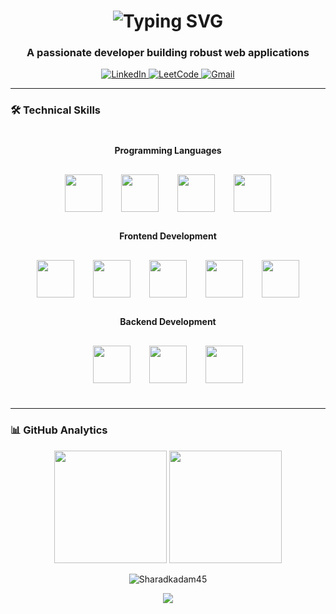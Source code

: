 <h1 align="center">
  <img src="https://readme-typing-svg.demolab.com?font=Fira+Code&weight=600&size=28&duration=4000&pause=1000&color=38BDF8&center=true&vCenter=true&width=500&height=60&lines=Hi+%F0%9F%91%8B%2C+I'm+Sharad+Kadam;Full+Stack+Developer;MERN+Enthusiast;DSA+Solver" alt="Typing SVG" />
</h1>

<h3 align="center">A passionate developer building robust web applications</h3>

<p align="center">
  <a href="https://linkedin.com/in/kadam-sharad-1400a7259" target="blank">
    <img src="https://img.shields.io/badge/LinkedIn-0A66C2?style=for-the-badge&logo=linkedin&logoColor=white" alt="LinkedIn"/>
  </a>
  <a href="https://leetcode.com/u/sharad_kadam/" target="blank">
    <img src="https://img.shields.io/badge/LeetCode-FFA116?style=for-the-badge&logo=leetcode&logoColor=black" alt="LeetCode"/>
  </a>
  <a href="mailto:kdmshrd@gmail.com" target="blank">
    <img src="https://img.shields.io/badge/Gmail-EA4335?style=for-the-badge&logo=gmail&logoColor=white" alt="Gmail"/>
  </a>
</p>

---

### 🛠 Technical Skills

<div align="center" style="margin: 40px 0;">

#### Programming Languages
<div style="display: flex; justify-content: center; flex-wrap: wrap; gap: 30px; margin: 30px 0;">
  <img src="https://cdn.jsdelivr.net/gh/devicons/devicon/icons/cplusplus/cplusplus-original.svg" width="60" height="60"/>
  <img src="https://cdn.jsdelivr.net/gh/devicons/devicon/icons/javascript/javascript-original.svg" width="60" height="60"/>
  <img src="https://cdn.jsdelivr.net/gh/devicons/devicon/icons/python/python-original.svg" width="60" height="60"/>
  <img src="https://cdn.jsdelivr.net/gh/devicons/devicon/icons/mysql/mysql-original.svg" width="60" height="60"/>
</div>

#### Frontend Development
<div style="display: flex; justify-content: center; flex-wrap: wrap; gap: 30px; margin: 30px 0;">
  <img src="https://cdn.jsdelivr.net/gh/devicons/devicon/icons/html5/html5-original.svg" width="60" height="60"/>
  <img src="https://cdn.jsdelivr.net/gh/devicons/devicon/icons/css3/css3-original.svg" width="60" height="60"/>
  <img src="https://cdn.jsdelivr.net/gh/devicons/devicon/icons/bootstrap/bootstrap-original.svg" width="60" height="60"/>
  <img src="https://cdn.jsdelivr.net/gh/devicons/devicon/icons/tailwindcss/tailwindcss-plain.svg" width="60" height="60"/>
  <img src="https://cdn.jsdelivr.net/gh/devicons/devicon/icons/react/react-original.svg" width="60" height="60"/>
</div>

#### Backend Development
<div style="display: flex; justify-content: center; flex-wrap: wrap; gap: 30px; margin: 30px 0;">
  <img src="https://cdn.jsdelivr.net/gh/devicons/devicon/icons/nodejs/nodejs-original.svg" width="60" height="60"/>
  <img src="https://cdn.jsdelivr.net/gh/devicons/devicon/icons/express/express-original.svg" width="60" height="60"/>
  <img src="https://cdn.jsdelivr.net/gh/devicons/devicon/icons/mongodb/mongodb-original.svg" width="60" height="60"/>
</div>

</div>

---

### 📊 GitHub Analytics

<p align="center">
  <img height="180em" src="https://github-readme-stats.vercel.app/api?username=Sharadkadam45&show_icons=true&theme=nightowl&include_all_commits=true&count_private=true"/>
  <img height="180em" src="https://github-readme-stats.vercel.app/api/top-langs/?username=Sharadkadam45&layout=compact&langs_count=8&theme=nightowl"/>
</p>

<p align="center">
  <img src="https://github-readme-streak-stats.herokuapp.com/?user=Sharadkadam45&theme=nightowl" alt="Sharadkadam45" />
</p>

<p align="center">
  <img src="https://capsule-render.vercel.app/api?type=waving&color=gradient&height=60&section=footer&width=100%"/>
</p>
